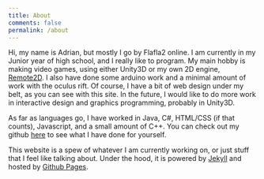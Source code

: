 ```yaml
---
title: About
comments: false
permalink: /about
---
```

Hi, my name is Adrian, but mostly I go by Flafla2 online.  I am currently in my Junior year of high school, and I really like to program.  My main hobby is making video games, using either Unity3D or my own 2D engine, [Remote2D](https://github.com/Flafla2/Remote2D-Engine).  I also have done some arduino work and a minimal amount of work with the oculus rift.  Of course, I have a bit of web design under my belt, as you can see with this site.  In the future, I would like to do more work in interactive design and graphics programming, probably in Unity3D.

As far as languages go, I have worked in Java, C#, HTML/CSS (if that counts), Javascript, and a small amount of C++.  You can check out my github [here](https://github.com/Flafla2) to see what I have done for yourself.

This website is a spew of whatever I am currently working on, or just stuff that I feel like talking about.  Under the hood, it is powered by [Jekyll](http://jekyllrb.com) and hosted by [Github Pages](http://pages.github.com).